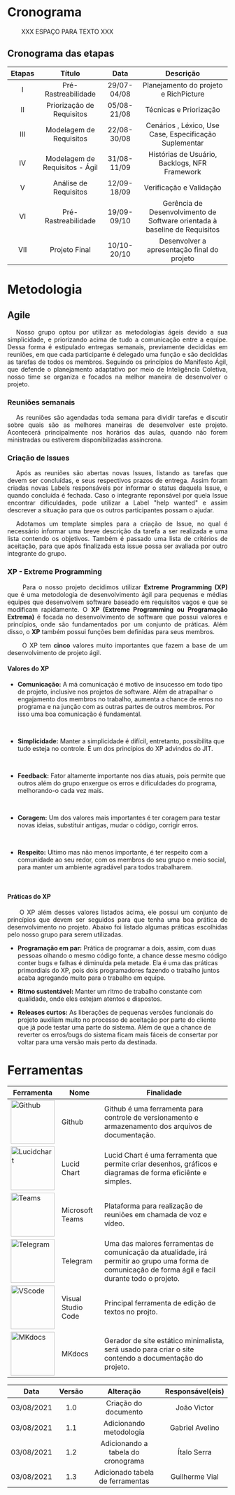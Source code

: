 # Cronograma

<p align = "justify"> &emsp;&emsp; XXX ESPAÇO PARA TEXTO XXX</p>

## Cronograma das etapas
|Etapas|Título|Data|Descrição|
|:-:|:-:|:-:|:-:|
|I|Pré-Rastreabilidade| 29/07-04/08 |   Planejamento do projeto e RichPicture  |
|II|Priorização de Requisitos| 05/08-21/08| Técnicas e Priorização |
|III|Modelagem de Requisitos| 22/08-30/08 | Cenários , Léxico, Use Case, Especificação Suplementar | 
|IV|Modelagem de Requisitos - Ágil| 31/08-11/09 | Histórias de Usuário, Backlogs, NFR Framework | 
|V|Análise de Requisitos| 12/09-18/09 | Verificação e Validação |
|VI|Pré-Rastreabilidade| 19/09-09/10 | Gerência de Desenvolvimento de Software orientada à baseline de Requisitos | 
|VII|Projeto Final| 10/10-20/10 | Desenvolver a apresentação final do projeto |

# <a>Metodologia</a>

## <a>Agile</a>

<p style="text-indent: 20px; text-align: justify">Nosso grupo optou por utilizar as metodologias ágeis devido a sua simplicidade, e priorizando acima de tudo a comunicação entre a equipe. Dessa forma é estipulado entregas semanais, previamente decididas em reuniões, em que cada participante é delegado uma função e são decididas as tarefas de todos os membros. Seguindo os princípios do Manifesto Ágil, que defende o planejamento adaptativo por meio de Inteligência Coletiva, nosso time se organiza e focados na melhor maneira de desenvolver o projeto.
</p>

### <a>Reuniões semanais</a>

<p style="text-indent: 20px; text-align: justify">
As reuniões são agendadas toda semana para dividir tarefas e discutir sobre quais são as melhores maneiras de desenvolver este projeto. Acontecerá principalmente nos horários das aulas, quando não forem ministradas ou estiverem disponibilizadas assíncrona.
</p>

### <a>Criação de Issues</a>

<p style="text-indent: 20px; text-align: justify">Após as reuniões são abertas novas Issues, listando as tarefas que devem ser concluídas, e seus respectivos prazos de entrega. Assim foram criadas novas Labels responsáveis por informar o status daquela Issue, e quando concluída é fechada. Caso o integrante reponsável por quela Issue encontrar dificuldades, pode utilizar a Label "help wanted" e assim descrever a situação para que os outros participantes possam o ajudar.</p>
<p style="text-indent: 20px; text-align: justify">Adotamos um template simples para a criação de Issue, no qual é necessário informar uma breve descrição da tarefa a ser realizada e uma lista contendo os objetivos. Também é passado uma lista de critérios de aceitação, para que após finalizada esta issue possa ser avaliada por outro integrante do grupo.</p>

### <a>XP - Extreme Programming</a>
<p align = "justify"> &emsp;&emsp; Para o nosso projeto decidimos utilizar <b>Extreme Programming (XP)</b> que é uma metodologia de desenvolvimento ágil para pequenas e médias equipes que desenvolvem software baseado em requisitos vagos e que se modificam rapidamente. O <b>XP (Extreme Programming ou Programação Extrema)</b> é focada no desenvolvimento de software que possui valores e princípios, onde são fundamentados por um conjunto de práticas. Além disso, o <b>XP</b> também possui funções bem definidas para seus membros.</p>


<p align = "justify"> &emsp;&emsp; O XP tem <b>cinco</b> valores muito importantes que fazem a base de um desenvolvimento de projeto ágil. </p>

#### <a>Valores do XP</a>
* <b>Comunicação:</b> A má comunicação é motivo de insucesso em todo tipo de projeto, inclusive nos projetos de software. Além de atrapalhar o engajamento dos membros no trabalho, aumenta a chance de erros no programa e na junção com as outras partes de outros membros. Por isso uma boa comunicação é fundamental.
 <br/>

* <b>Simplicidade:</b> Manter a simplicidade é difícil, entretanto, possibilita que tudo esteja no controle. É um dos princípios do XP advindos do JIT.
<br>

* <b>Feedback:</b> Fator altamente importante nos dias atuais, pois permite que outros além do grupo enxergue os erros e dificuldades do programa, melhorando-o cada vez mais.
<br>

* <b>Coragem:</b> Um dos valores mais importantes é ter coragem para testar novas ideias, substituir antigas, mudar o código, corrigir erros.
 <br>

* <b>Respeito:</b> Ultimo mas não menos importante, é ter respeito com a comunidade ao seu redor, com os membros do seu grupo e meio social, para manter um ambiente agradável para todos trabalharem.
 <br>

#### <a>Práticas do XP</a>
<p align = "justify"> &emsp;&emsp;O XP além desses valores listados acima, ele possui um conjunto de princípios que devem ser seguidos para que tenha uma boa prática de desenvolvimento no projeto. Abaixo foi listado algumas práticas escolhidas pelo nosso grupo para serem utilizadas.  </p>


* <b>Programação em par:</b> Prática de programar a dois, assim, com duas pessoas olhando o mesmo código fonte, a chance desse mesmo código conter bugs e falhas é diminuída pela metade. Ela é uma das práticas primordiais do XP, pois dois programadores fazendo o trabalho juntos acaba agregando muito para o trabalho em equipe.

* <b>Ritmo sustentável:</b> Manter um ritmo de trabalho constante com qualidade, onde eles estejam atentos e dispostos.

* <b>Releases curtos:</b> As liberações de pequenas versões funcionais do projeto auxiliam muito no processo de aceitação por parte do cliente que já pode testar uma parte do sistema. Além de que a chance de reverter os erros/bugs do sistema ficam mais fáceis de consertar por voltar para uma versão mais perto da destinada.

# Ferramentas

 **Ferramenta** | **Nome** | **Finalidade**
 ---------------| ----------- | ----------
<img src="/assets/ferramentas/GithubLogo.png" alt="Github" width="100"/> | Github | Github é uma ferramenta para controle de versionamento e armazenamento dos arquivos de documentação.
<img src="/assets/ferramentas/lucidChartLogo.png" alt="Lucidchart" width="100"/> | Lucid Chart | Lucid Chart é uma ferramenta que permite criar desenhos, gráficos e diagramas de forma eficiênte e simples.
<img src="/assets/ferramentas/MicrosoftTeamsLogo.png" alt="Teams" width="100"/> | Microsoft Teams | Plataforma para realização de reuniões em chamada de voz e vídeo.
<img src="/assets/ferramentas/TelegramLogo.png" alt="Telegram" width="100"/> | Telegram | Uma das maiores ferramentas de comunicação da atualidade, irá permitir ao grupo uma forma de comunicação de forma ágil e facil durante todo o projeto.
<img src="/assets/ferramentas/VScodeLogo.png" alt="VScode" width="100"/> | Visual Studio Code | Principal ferramenta de edição de textos no projto.
<img src="/assets/ferramentas/MkdocsLogo.png" alt="MKdocs" width="100"/> | MKdocs | Gerador de site estático minimalista, será usado para criar o site contendo a documentação do projeto.




|Data|Versão|Alteração|Responsável(eis)|
|:--:|:----:|:-------:|:---:|
| 03/08/2021 | 1.0 | Criação do documento | João Victor |
| 03/08/2021 | 1.1 | Adicionando metodologia | Gabriel Avelino |
| 03/08/2021 | 1.2 | Adicionando a tabela do cronograma | Ítalo Serra |
| 03/08/2021 | 1.3 | Adicionado tabela de ferramentas | Guilherme Vial |